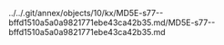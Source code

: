 ../../.git/annex/objects/10/kx/MD5E-s77--bffd1510a5a0a9821771ebe43ca42b35.md/MD5E-s77--bffd1510a5a0a9821771ebe43ca42b35.md